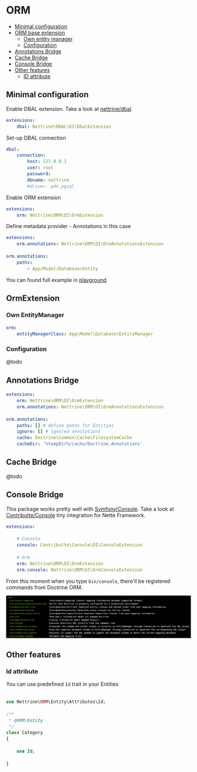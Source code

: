 # ORM

- [Minimal configuration](#minimal-configuration)
- [ORM base extension](#ormextension)
	- [Own entity manager](#own-entitymanager)
	- [Configuration](#configuration)
- [Annotations Bridge](#annotations-bridge)
- [Cache Bridge](#cache-bridge)
- [Console Bridge](#console-bridge)
- [Other features](#other-features)
	- [ID attribute](#id-attribute)

## Minimal configuration

Enable DBAL extension. Take a look at [nettrine/dbal](https://github.com/nettrine/dbal).

```yaml
extensions:
    dbal: Nettrine\DBAL\DI\DbalExtension
```

Set-up DBAL connection

```yaml
dbal:
    connection:
        host: 127.0.0.1
        user: root
        password:
        dbname: nettrine
        #driver: pdo_pgsql
```

Enable ORM extension

```yaml
extensions:
    orm: Nettrine\ORM\DI\OrmExtension
```

Define metadata provider - Annotations in this case 

```yaml
extensions:
    orm.annotations: Nettrine\ORM\DI\OrmAnnotationsExtension

orm.annotations:
    paths:
        - App/Model/Database/Entity
```

You can found full example in [playground](https://github.com/nettrine/playground).

## OrmExtension

### Own EntityManager

```yaml
orm:
    entityManagerClass: App\Model\Database\EntityManager
```

### Configuration

@todo

## Annotations Bridge

```yaml
extensions:
    orm: Nettrine\ORM\DI\OrmExtension
    orm.annotations: Nettrine\ORM\DI\OrmAnnotationsExtension

orm.annotations:
    paths: [] # define paths for Entities 
    ignore: [] # ignored annotations
    cache: Doctrine\Common\Cache\FilesystemCache
    cacheDir: '%tempDir%/cache/Doctrine.Annotations'
```

## Cache Bridge

@todo

## Console Bridge

This package works pretty well with [Symfony/Console](https://symfony.com/doc/current/components/console.html). Take a look at [Contributte/Console](https://github.com/contributte/console)
tiny integration for Nette Framework.

```yaml
extensions:

    # Console
    console: Contributte\Console\DI\ConsoleExtension

    # Orm
    orm: Nettrine\ORM\DI\OrmExtension
    orm.console: Nettrine\ORM\DI\OrmConsoleExtension
```

From this moment when you type `bin/console`, there'll be registered commands from Doctrine ORM.

![Commands](commands.png)

## Other features 

### Id attribute

You can use predefined `Id` trait in your Entities

```php

use Nettrine\ORM\Entity\Attributes\Id;

/**
 * @ORM\Entity
 */
class Category
{

    use Id;

}
```
